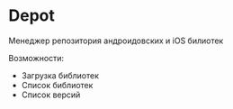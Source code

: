 # Depot

Менеджер репозитория андроидовских и iOS билиотек

Возможности:

- Загрузка библиотек
- Список библиотек
- Список версий
